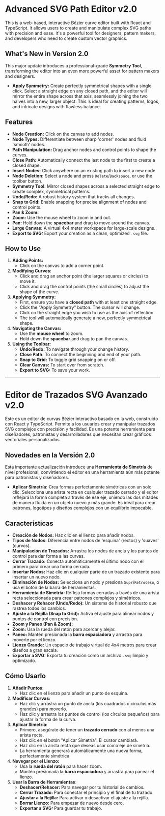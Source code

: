 # Advanced SVG Path Editor v2.0

This is a web-based, interactive Bézier curve editor built with React and TypeScript. It allows users to create and manipulate complex SVG paths with precision and ease. It's a powerful tool for designers, pattern makers, and developers who need to create custom vector graphics.

## What's New in Version 2.0

This major update introduces a professional-grade **Symmetry Tool**, transforming the editor into an even more powerful asset for pattern makers and designers.

-   **Apply Symmetry:** Create perfectly symmetrical shapes with a single click. Select a straight edge on any closed path, and the editor will mirror the entire shape across that axis, seamlessly joining the two halves into a new, larger object. This is ideal for creating patterns, logos, and intricate designs with flawless balance.

## Features

-   **Node Creation:** Click on the canvas to add nodes.
-   **Node Types:** Differentiate between sharp 'corner' nodes and fluid 'smooth' nodes.
-   **Path Manipulation:** Drag anchor nodes and control points to shape the curves.
-   **Close Path:** Automatically connect the last node to the first to create a closed shape.
-   **Insert Nodes:** Click anywhere on an existing path to insert a new node.
-   **Node Deletion:** Select a node and press `Delete`/`Backspace`, or use the toolbar button.
-   **Symmetry Tool:** Mirror closed shapes across a selected straight edge to create complex, symmetrical patterns.
-   **Undo/Redo:** A robust history system that tracks all changes.
-   **Snap to Grid:** Enable snapping for precise alignment of nodes and control points.
-   **Pan & Zoom:**
  - **Zoom:** Use the mouse wheel to zoom in and out.
  - **Pan:** Hold down the **spacebar** and drag to move around the canvas.
-   **Large Canvas:** A virtual 4x4 meter workspace for large-scale designs.
-   **Export to SVG:** Export your creation as a clean, optimized `.svg` file.

## How to Use

1.  **Adding Points:**
    - Click on the canvas to add a corner point.
2.  **Modifying Curves:**
    - Click and drag an anchor point (the larger squares or circles) to move it.
    - Click and drag the control points (the small circles) to adjust the shape of the curve.
3.  **Applying Symmetry:**
    - First, ensure you have a **closed path** with at least one straight edge.
    - Click the "Apply Symmetry" button. The cursor will change.
    - Click on the straight edge you wish to use as the axis of reflection.
    - The tool will automatically generate a new, perfectly symmetrical shape.
4.  **Navigating the Canvas:**
    - Use the **mouse wheel** to zoom.
    - Hold down the **spacebar** and drag to pan the canvas.
5.  **Using the Toolbar:**
    - **Undo/Redo:** To navigate through your change history.
    - **Close Path:** To connect the beginning and end of your path.
    - **Snap to Grid:** To toggle grid snapping on or off.
    - **Clear Canvas:** To start over from scratch.
    - **Export to SVG:** To save your work.

---

# Editor de Trazados SVG Avanzado v2.0

Este es un editor de curvas Bézier interactivo basado en la web, construido con React y TypeScript. Permite a los usuarios crear y manipular trazados SVG complejos con precisión y facilidad. Es una potente herramienta para diseñadores, patronistas y desarrolladores que necesitan crear gráficos vectoriales personalizados.

## Novedades en la Versión 2.0

Esta importante actualización introduce una **Herramienta de Simetría** de nivel profesional, convirtiendo el editor en una herramienta aún más potente para patronistas y diseñadores.

-   **Aplicar Simetría:** Crea formas perfectamente simétricas con un solo clic. Selecciona una arista recta en cualquier trazado cerrado y el editor reflejará la forma completa a través de ese eje, uniendo las dos mitades de manera fluida en un objeto nuevo y más grande. Es ideal para crear patrones, logotipos y diseños complejos con un equilibrio impecable.

## Características

-   **Creación de Nodos:** Haz clic en el lienzo para añadir nodos.
-   **Tipos de Nodos:** Diferencia entre nodos de 'esquina' (rectos) y 'suaves' (curvos).
-   **Manipulación de Trazados:** Arrastra los nodos de ancla y los puntos de control para dar forma a las curvas.
-   **Cerrar Trazado:** Conecta automáticamente el último nodo con el primero para crear una forma cerrada.
-   **Insertar Nodos:** Haz clic en cualquier parte de un trazado existente para insertar un nuevo nodo.
-   **Eliminación de Nodos:** Selecciona un nodo y presiona `Supr`/`Retroceso`, o usa el botón de la barra de herramientas.
-   **Herramienta de Simetría:** Refleja formas cerradas a través de una arista recta seleccionada para crear patrones complejos y simétricos.
-   **Deshacer y Rehacer (Undo/Redo):** Un sistema de historial robusto que rastrea todos los cambios.
-   **Ajuste a la Rejilla (Snap to Grid):** Activa el ajuste para alinear nodos y puntos de control con precisión.
-   **Zoom y Paneo (Pan & Zoom):**
  - **Zoom:** Usa la rueda del ratón para acercar y alejar.
  - **Paneo:** Mantén presionada la **barra espaciadora** y arrastra para moverte por el lienzo.
-   **Lienzo Grande:** Un espacio de trabajo virtual de 4x4 metros para crear diseños a gran escala.
-   **Exportar a SVG:** Exporta tu creación como un archivo `.svg` limpio y optimizado.

## Cómo Usarlo

1.  **Añadir Puntos:**
    - Haz clic en el lienzo para añadir un punto de esquina.
2.  **Modificar Curvas:**
    - Haz clic y arrastra un punto de ancla (los cuadrados o círculos más grandes) para moverlo.
    - Haz clic y arrastra los puntos de control (los círculos pequeños) para ajustar la forma de la curva.
3.  **Aplicar Simetría:**
    - Primero, asegúrate de tener un **trazado cerrado** con al menos una arista recta.
    - Haz clic en el botón "Aplicar Simetría". El cursor cambiará.
    - Haz clic en la arista recta que deseas usar como eje de simetría.
    - La herramienta generará automáticamente una nueva forma, perfectamente simétrica.
4.  **Navegar por el Lienzo:**
    - Usa la **rueda del ratón** para hacer zoom.
    - Mantén presionada la **barra espaciadora** y arrastra para panear el lienzo.
5.  **Usar la Barra de Herramientas:**
    - **Deshacer/Rehacer:** Para navegar por tu historial de cambios.
    - **Cerrar Trazado:** Para conectar el principio y el final de tu trazado.
    - **Ajustar a la Rejilla:** Para activar o desactivar el ajuste a la rejilla.
    - **Borrar Lienzo:** Para empezar de nuevo desde cero.
    - **Exportar a SVG:** Para guardar tu trabajo.